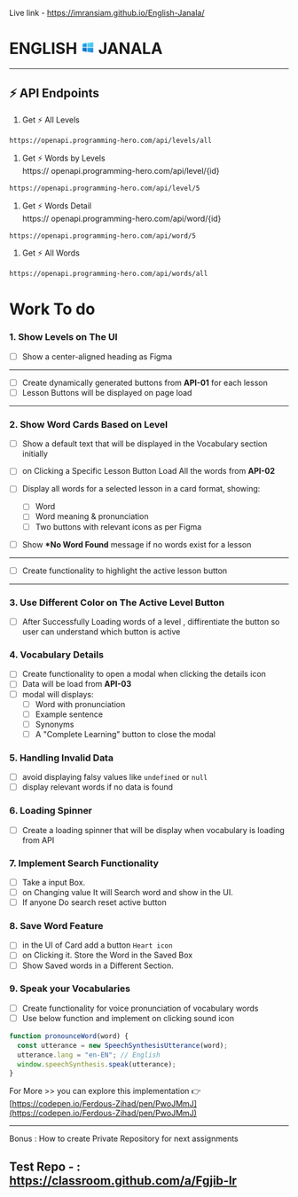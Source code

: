Live link - https://imransiam.github.io/English-Janala/


# ENGLISH <img width="25px" src="./assets/logo.png" /> JANALA

---

## ⚡ API Endpoints

1. Get ⚡ All Levels

```bash
https://openapi.programming-hero.com/api/levels/all
```

1. Get ⚡ Words by Levels <br/>
   https:// openapi.programming-hero.com/api/level/{id}

```bash
https://openapi.programming-hero.com/api/level/5
```

1. Get ⚡ Words Detail <br/>
   https:// openapi.programming-hero.com/api/word/{id}

```bash
https://openapi.programming-hero.com/api/word/5
```

1. Get ⚡ All Words <br/>

```bash
https://openapi.programming-hero.com/api/words/all
```

# Work To do

### 1. Show Levels on The UI

- [ ] Show a center-aligned heading as Figma

---

- [ ] Create dynamically generated buttons from **API-01** for each lesson
- [ ] Lesson Buttons will be displayed on page load

---

### 2. Show Word Cards Based on Level

- [ ] Show a default text that will be displayed in the Vocabulary section initially
- [ ] on Clicking a Specific Lesson Button Load All the words from **API-02**
- [ ] Display all words for a selected lesson in a card format, showing:

  - [ ] Word
  - [ ] Word meaning & pronunciation
  - [ ] Two buttons with relevant icons as per Figma

- [ ] Show **\*No Word Found** message if no words exist for a lesson

---

- [ ] Create functionality to highlight the active lesson button

---

### 3. Use Different Color on The Active Level Button

- [ ] After Successfully Loading words of a level , diffirentiate the button so user can understand which button is active

### 4. Vocabulary Details

- [ ] Create functionality to open a modal when clicking the details icon
- [ ] Data will be load from **API-03**
- [ ] modal will displays:
  - [ ] Word with pronunciation
  - [ ] Example sentence
  - [ ] Synonyms
  - [ ] A "Complete Learning" button to close the modal

### 5. Handling Invalid Data

- [ ] avoid displaying falsy values like `undefined` or `null`
- [ ] display relevant words if no data is found

### 6. Loading Spinner

- [ ] Create a loading spinner that will be display when vocabulary is loading from API

### 7. Implement Search Functionality

- [ ] Take a input Box.
- [ ] on Changing value It will Search word and show in the UI.
- [ ] If anyone Do search reset active button

### 8. Save Word Feature

- [ ] in the UI of Card add a button `Heart icon`
- [ ] on Clicking it. Store the Word in the Saved Box
- [ ] Show Saved words in a Different Section.

### 9. Speak your Vocabularies

- [ ] Create functionality for voice pronunciation of vocabulary words
- [ ] Use below function and implement on clicking sound icon

```js
function pronounceWord(word) {
  const utterance = new SpeechSynthesisUtterance(word);
  utterance.lang = "en-EN"; // English
  window.speechSynthesis.speak(utterance);
}
```

For More >> you can explore this implementation 👉 [https://codepen.io/Ferdous-Zihad/pen/PwoJMmJ](https://codepen.io/Ferdous-Zihad/pen/PwoJMmJ)

---
Bonus : How to create Private Repository for next assignments
## Test Repo - :  https://classroom.github.com/a/Fgjib-lr

